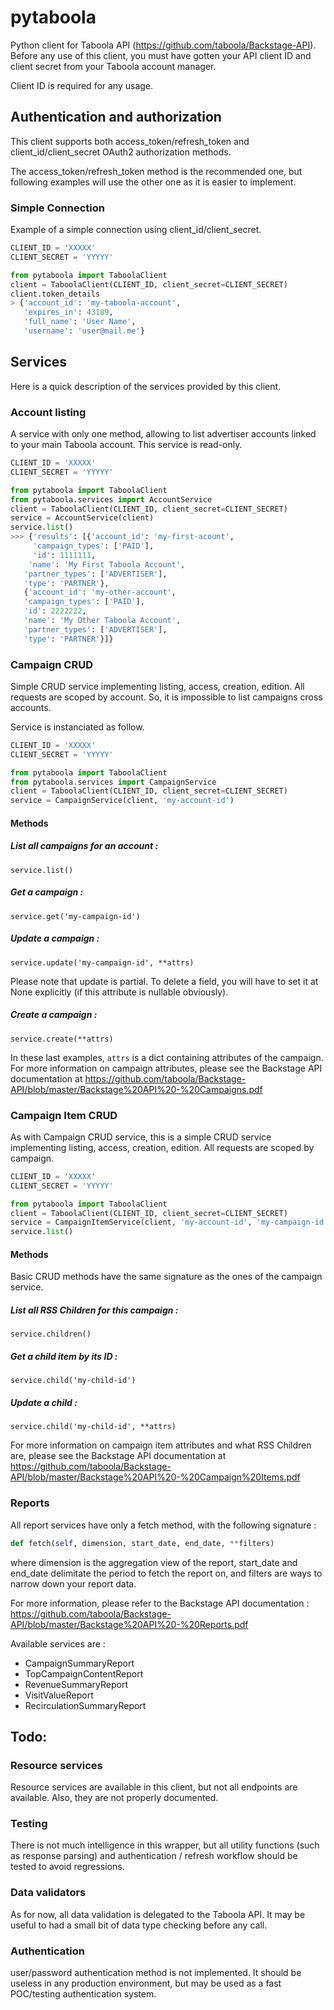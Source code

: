 # pytaboola
Python client for Taboola API (https://github.com/taboola/Backstage-API).
Before any use of this client, you must have gotten your API client ID and client secret from your Taboola account manager.

Client ID is required for any usage.


## Authentication and authorization

This client supports both access_token/refresh_token and
client_id/client_secret OAuth2 authorization methods.

The access_token/refresh_token method is the recommended one, but
following examples will use the other one as it is easier to implement.


### Simple Connection
Example of a simple connection using client_id/client_secret.
```python
CLIENT_ID = 'XXXXX'
CLIENT_SECRET = 'YYYYY'

from pytaboola import TaboolaClient
client = TaboolaClient(CLIENT_ID, client_secret=CLIENT_SECRET)
client.token_details
> {'account_id': 'my-taboola-account',
   'expires_in': 43189,
   'full_name': 'User Name',
   'username': 'user@mail.me'}
```

## Services
Here is a quick description of the services provided by this client.

### Account listing
A service with only one method, allowing to list advertiser accounts linked to your main Taboola account.
This service is read-only.

```python
CLIENT_ID = 'XXXXX'
CLIENT_SECRET = 'YYYYY'

from pytaboola import TaboolaClient
from pytaboola.services import AccountService
client = TaboolaClient(CLIENT_ID, client_secret=CLIENT_SECRET)
service = AccountService(client)
service.list()
>>> {'results': [{'account_id': 'my-first-acount',
     'campaign_types': ['PAID'],
     'id': 1111111,
    'name': 'My First Taboola Account',
   'partner_types': ['ADVERTISER'],
   'type': 'PARTNER'},
   {'account_id': 'my-other-account',
   'campaign_types': ['PAID'],
   'id': 2222222,
   'name': 'My Other Taboola Account',
   'partner_types': ['ADVERTISER'],
   'type': 'PARTNER'}]}
```

### Campaign CRUD

Simple CRUD service implementing listing, access, creation, edition.
All requests are scoped by account. So, it is impossible to list campaigns cross accounts.


Service is instanciated as follow.
```python
CLIENT_ID = 'XXXXX'
CLIENT_SECRET = 'YYYYY'

from pytaboola import TaboolaClient
from pytaboola.services import CampaignService
client = TaboolaClient(CLIENT_ID, client_secret=CLIENT_SECRET)
service = CampaignService(client, 'my-account-id')
```

#### Methods
##### List all campaigns for an account :
```
service.list()
```

##### Get a campaign :
```
service.get('my-campaign-id')
```

##### Update a campaign :
```
service.update('my-campaign-id', **attrs)
```
Please note that update is partial. To delete a field, you will have to set it at None explicitly (if this attribute is nullable obviously).

##### Create a campaign :
```
service.create(**attrs)
```

In these last examples, ```attrs``` is a dict containing attributes of the campaign.
For more information on campaign attributes, please see the Backstage API documentation at
https://github.com/taboola/Backstage-API/blob/master/Backstage%20API%20-%20Campaigns.pdf


### Campaign Item CRUD
As with Campaign CRUD service, this is a simple CRUD service implementing listing, access, creation, edition.
All requests are scoped by campaign.

```python
CLIENT_ID = 'XXXXX'
CLIENT_SECRET = 'YYYYY'

from pytaboola import TaboolaClient
client = TaboolaClient(CLIENT_ID, client_secret=CLIENT_SECRET)
service = CampaignItemService(client, 'my-account-id', 'my-campaign-id')
service.list()
```

#### Methods
Basic CRUD methods have the same signature as the ones of the campaign service.

##### List all RSS Children for this campaign :
```
service.children()
```

##### Get a child item by its ID :
```
service.child('my-child-id')
```

##### Update a child :
```
service.child('my-child-id', **attrs)
```
For more information on campaign item attributes and what RSS Children are, please see the Backstage API documentation at
https://github.com/taboola/Backstage-API/blob/master/Backstage%20API%20-%20Campaign%20Items.pdf

### Reports

All report services have only a fetch method, with the following signature :

```python
def fetch(self, dimension, start_date, end_date, **filters)
```
where dimension is the aggregation view of the report, start_date and end_date delimitate the period to fetch the report on,
 and filters are ways to narrow down your report data.

For more information, please refer to the Backstage API documentation :
https://github.com/taboola/Backstage-API/blob/master/Backstage%20API%20-%20Reports.pdf

Available services are :
 * CampaignSummaryReport
 * TopCampaignContentReport
 * RevenueSummaryReport
 * VisitValueReport
 * RecirculationSummaryReport


## Todo:
### Resource services
Resource services are available in this client, but not all endpoints are available.
Also, they are not properly documented.

### Testing
There is not much intelligence in this wrapper,
but all utility functions (such as response parsing) and authentication /
refresh workflow should be tested to avoid regressions.

### Data validators
As for now, all data validation is delegated to the Taboola API. It may be useful to had a small bit of data type checking before any call.

### Authentication
user/password authentication method is not implemented. It should be useless in any production environment,
but may be used as a fast POC/testing authentication system.
